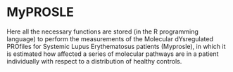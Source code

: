 # MyPROSLE
Here all the necessary functions are stored (in the R programming language) to perform the measurements of the Molecular dYsregulated  PROfiles for Systemic Lupus Erythematosus patients (Myprosle), in which it is estimated how affected a series of molecular pathways are in a patient individually with respect to a distribution of healthy controls.
